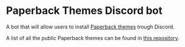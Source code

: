 # Paperback Themes Discord bot
A bot that will allow users to install [Paperback themes](https://paperback.moe/) trough Discord.

A list of all the public Paperback themes can be found in [this repository](https://github.com/Celarye/paperback-themes).
